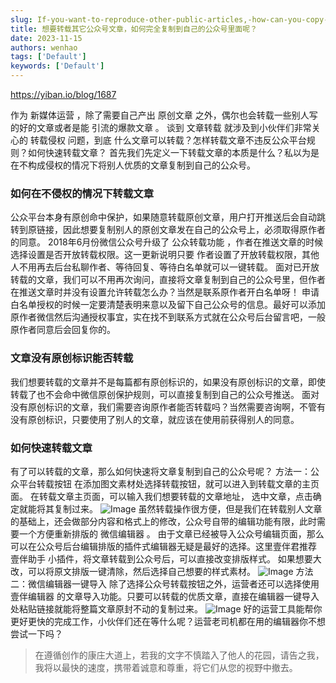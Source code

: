 ```yaml
---
slug: If-you-want-to-reproduce-other-public-articles,-how-can-you-copy-them-completely-into-your-public-account?
title: 想要转载其它公众号文章，如何完全复制到自己的公众号里面呢？
date: 2023-11-15
authors: wenhao
tags: ['Default']
keywords: ['Default']
---
```

https://yiban.io/blog/1687 

作为 新媒体运营 ，除了需要自己产出 原创文章 之外，偶尔也会转载一些别人写的好的文章或者是能 引流的爆款文章 。 
谈到 文章转载 就涉及到小伙伴们非常关心的 转载侵权 问题，到底 什么文章可以转载？怎样转载文章不违反公众平台规则？如何快速转载文章？ 
首先我们先定义一下转载文章的本质是什么？私以为是在不构成侵权的情况下将别人优质的文章复制到自己的公众号。 
### 如何在不侵权的情况下转载文章

公众平台本身有原创命中保护，如果随意转载原创文章，用户打开推送后会自动跳转到原链接，因此想要复制别人的原创文章发在自己的公众号上，必须取得原作者的同意。 
2018年6月份微信公众号升级了 公众转载功能 ，作者在推送文章的时候选择设置是否开放转载权限。这一更新说明只要 作者设置了开放转载权限，其他人不用再去后台私聊作者、等待回复、等待白名单就可以一键转载。 
面对已开放转载的文章，我们可以不用再次询问，直接将文章复制到自己的公众号里，但作者在推送文章时并没有设置允许转载怎么办？当然是联系原作者开白名单呀！ 
申请白名单授权的时候一定要清楚表明来意以及留下自己公众号的信息。最好可以添加原作者微信然后沟通授权事宜，实在找不到联系方式就在公众号后台留言吧，一般原作者同意后会回复你的。 
### 文章没有原创标识能否转载

我们想要转载的文章并不是每篇都有原创标识的，如果没有原创标识的文章，即使转载了也不会命中微信原创保护规则，可以直接复制到自己的公众号推送。 
面对没有原创标识的文章，我们需要咨询原作者能否转载吗？当然需要咨询啊，不管有没有原创标识，只要使用了别人的文章，就应该在使用前获得别人的同意。 
### 如何快速转载文章

有了可以转载的文章，那么如何快速将文章复制到自己的公众号呢？ 
方法一：公众平台转载按钮 
在添加图文素材处选择转载按钮，就可以进入到转载文章的主页面。 在转载文章主页面，可以输入我们想要转载的文章地址， 选中文章，点击确定就能将其复制过来。 
![Image]()
虽然转载操作很方便，但是我们在转载别人文章的基础上，还会做部分内容和格式上的修改，公众号自带的编辑功能有限，此时需要一个方便重新排版的 微信编辑器 。 
由于文章已经被导入公众号编辑页面，那么可以在公众号后台编辑排版的插件式编辑器无疑是最好的选择。这里壹伴君推荐 壹伴助手 小插件，将文章转载到公众号后，可以直接改变排版样式。 
如果想要大改，可以将原文排版一键清除，然后选择自己想要的样式素材。 
![Image]()
方法二：微信编辑器一键导入 
除了选择公众号转载按钮之外，运营者还可以选择使用 壹伴编辑器 的文章导入功能。只要可以转载的优质文章，直接在编辑器一键导入处粘贴链接就能将整篇文章原封不动的复制过来。 
![Image](https://prod-files-secure.s3.us-west-2.amazonaws.com/b0012720-ccd1-41ef-9ca9-02f55a45f30f/9b8be5ec-8c77-4c23-89e0-e5d2cf2d9ade/2019112206582825.png?X-Amz-Algorithm=AWS4-HMAC-SHA256&X-Amz-Content-Sha256=UNSIGNED-PAYLOAD&X-Amz-Credential=AKIAT73L2G45HZZMZUHI%2F20231125%2Fus-west-2%2Fs3%2Faws4_request&X-Amz-Date=20231125T072011Z&X-Amz-Expires=3600&X-Amz-Signature=6b3b10779e86526d9aba7ad29063a0e63cd486e8b7bbab346e8f2a2f691c0b10&X-Amz-SignedHeaders=host&x-id=GetObject)
好的运营工具能帮你更好更快的完成工作，小伙伴们还在等什么呢？运营老司机都在用的编辑器你不想尝试一下吗？ 



 > 在遵循创作的康庄大道上，若我的文字不慎踏入了他人的花园，请告之我，我将以最快的速度，携带着诚意和尊重，将它们从您的视野中撤去。
